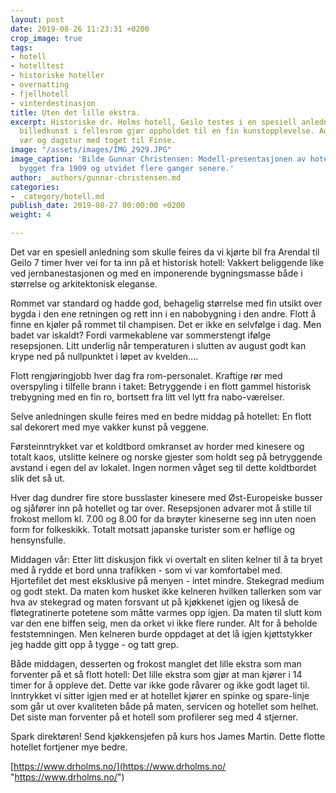 ```yaml
---
layout: post
date: 2019-08-26 11:23:31 +0200
crop_image: true
tags:
- hotell
- hotelltest
- historiske hoteller
- overnatting
- fjellhotell
- vinterdestinasjon
title: Uten det lille ekstra.
excerpt: Historiske dr. Holms hotell, Geilo testes i en spesiell anledning. Flott
  billedkunst i fellesrom gjør oppholdet til en fin kunstopplevelse. August med fint
  vær og dagstur med toget til Finse.
image: "/assets/images/IMG_2929.JPG"
image_caption: 'Bilde Gunnar Christensen: Modell-presentasjonen av hotellet som ble
  bygget fra 1909 og utvidet flere ganger senere.'
author: _authors/gunnar-christensen.md
categories:
- _category/hotell.md
publish_date: 2019-08-27 00:00:00 +0200
weight: 4

---
```

Det var en spesiell anledning som skulle feires da vi kjørte bil fra Arendal til Geilo 7 timer hver vei for  ta inn på et historisk hotell: Vakkert beliggende like ved jernbanestasjonen og med en imponerende bygningsmasse både i størrelse og arkitektonisk eleganse.

Rommet var standard og hadde god, behagelig størrelse med fin utsikt over bygda i den ene retningen og rett inn i en nabobygning i den andre. Flott å finne en kjøler på rommet til champisen. Det er ikke en selvfølge i dag. Men badet var iskaldt? Fordi varmekablene var sommerstengt ifølge resepsjonen. Litt underlig når temperaturen i slutten av august godt kan krype ned på nullpunktet i løpet av kvelden....

Flott rengjøringjobb hver dag fra rom-personalet. Kraftige rør med overspyling i tilfelle brann i taket: Betryggende i en flott gammel historisk trebygning med en fin ro, bortsett fra litt vel lytt fra nabo-værelser.

Selve anledningen skulle feires med en bedre middag på hotellet: En flott sal dekorert med mye vakker kunst på veggene.

Førsteinntrykket var et koldtbord omkranset av horder med kinesere og totalt kaos, utslitte kelnere og norske gjester som holdt seg på betryggende avstand i egen del av lokalet. Ingen normen våget seg til dette koldtbordet slik det så ut.

Hver dag dundrer fire store busslaster kinesere med Øst-Europeiske busser og sjåfører inn på hotellet og tar over. Resepsjonen advarer mot å stille til frokost mellom kl. 7.00 og 8.00 for da brøyter kineserne seg inn uten noen form for folkeskikk. Totalt motsatt japanske turister som er høflige og hensynsfulle.

Middagen vår: Etter litt diskusjon fikk vi overtalt en sliten kelner til å ta bryet med å rydde et bord unna trafikken - som vi var komfortabel med. Hjortefilet det mest eksklusive på menyen - intet mindre. Stekegrad medium og godt stekt. Da maten kom husket ikke kelneren hvilken tallerken som var hva av stekegrad og maten forsvant ut på kjøkkenet igjen og likeså de fløtegratinerte potetene som måtte varmes opp igjen. Da maten til slutt kom var den ene biffen seig, men da orket vi ikke flere runder. Alt for å beholde feststemningen. Men kelneren burde oppdaget at det lå igjen kjøttstykker jeg hadde gitt opp å tygge - og tatt grep.

Både middagen, desserten og frokost manglet det lille ekstra som man forventer på et så flott hotell: Det lille ekstra som gjør at man kjører i 14 timer for å oppleve det. Dette var ikke gode råvarer og ikke godt laget til. Inntrykket vi sitter igjen med er at hotellet kjører en spinke og spare-linje som går ut over kvaliteten både på maten, servicen og hotellet som helhet. Det siste man forventer på et hotell som profilerer seg med 4 stjerner.

Spark direktøren! Send kjøkkensjefen på kurs hos James Martin. Dette flotte hotellet fortjener mye bedre.

[https://www.drholms.no/](https://www.drholms.no/ "https://www.drholms.no/")
